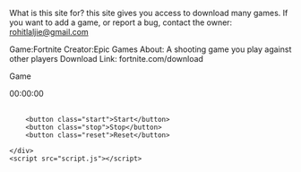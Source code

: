 What is this site for?
this site gives you access to download many games. If you want to add a game, or report a bug, 
contact the owner: rohitlaljie@gmail.com

Game:Fortnite  Creator:Epic Games About: A shooting game you play against other players
Download  Link: fortnite.com/download 

Game


<!DOCTYPE html>
<html>
<head>
    <title>Stopwatch</title>
    <link rel="stylesheet" href="style.css">
</head>
<body>
    <div class="stopwatch">
        <div class="display">00:00:00</div>   

        <button class="start">Start</button>
        <button class="stop">Stop</button>
        <button class="reset">Reset</button>   

    </div>
    <script src="script.js"></script>
</body>
</html>   

